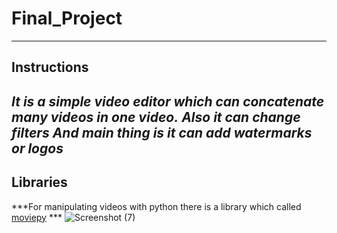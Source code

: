 # Final_Project

-----
## Instructions
***It is a simple video editor which can concatenate many videos in one video.***
***Also it can change filters***
***And main thing is it can add watermarks or logos***
-------



## Libraries
***For manipulating videos with python there is a library which called [moviepy]([https://pypi.org/project/moviepy/]) ***
![Screenshot (7)](https://user-images.githubusercontent.com/99857663/171772285-bbff9c65-ee1a-485c-b096-85f8f92aa7b9.png)
